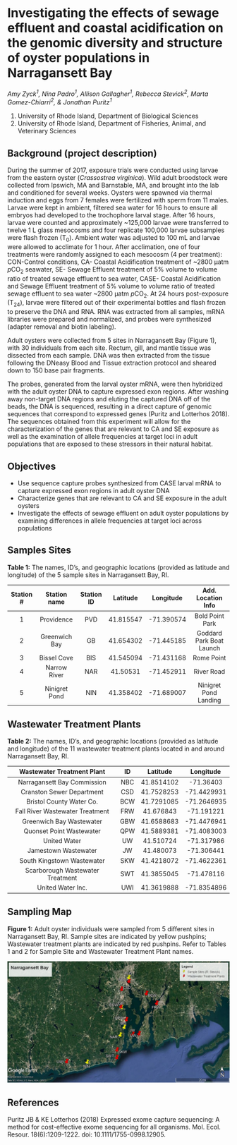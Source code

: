 # Investigating the effects of sewage effluent and coastal acidification on the genomic diversity and structure of oyster populations in Narragansett Bay
_Amy Zyck<sup>1</sup>, Nina Padro<sup>1</sup>, Allison Gallagher<sup>1</sup>, Rebecca Stevick<sup>2</sup>, Marta Gomez-Chiarri<sup>2</sup>, & Jonathan Puritz<sup>1</sup>_
1. University of Rhode Island, Department of Biological Sciences
2. University of Rhode Island, Department of Fisheries, Animal, and Veterinary Sciences

## Background (project description)

During the summer of 2017, exposure trials were conducted using larvae from the eastern oyster (*Crassostrea virginica*). Wild adult broodstock were collected from Ipswich, MA and Barnstable, MA, and brought into the lab and conditioned for several weeks. Oysters were spawned via thermal induction and eggs from 7 females were fertilized with sperm from 11 males. Larvae were kept in ambient, filtered sea water for 16 hours to ensure all embryos had developed to the trochophore larval stage. After 16 hours, larvae were counted and approximately ~125,000 larvae were transferred to twelve 1 L glass mesocosms and four replicate 100,000 larvae subsamples were flash frozen (T<sub>0</sub>). Ambient water was adjusted to 100 mL and larvae were allowed to acclimate for 1 hour. After acclimation, one of four treatments were randomly assigned to each mesocosm (4 per treatment): CON-Control conditions, CA- Coastal Acidification treatment of ~2800 µatm *p*CO<sub>2</sub> seawater, SE- Sewage Effluent treatment of 5% volume to volume ratio of treated sewage effluent to sea water, CASE- Coastal Acidification and Sewage Effluent treatment of 5% volume to volume ratio of treated sewage effluent to sea water ~2800 µatm *p*CO<sub>2</sub>. At 24 hours post-exposure (T<sub>24</sub>), larvae were filtered out of their experimental bottles and flash frozen to preserve the DNA and RNA. RNA was extracted from all samples, mRNA libraries were prepared and normalized, and probes were synthesized (adapter removal and biotin labeling).

Adult oysters were collected from 5 sites in Narragansett Bay (Figure 1), with 30 individuals from each site. Rectum, gill, and mantle tissue was dissected from each sample. DNA was then extracted from the tissue following the DNeasy Blood and Tissue extraction protocol and sheared down to 150 base pair fragments.

The probes, generated from the larval oyster mRNA, were then hybridized with the adult oyster DNA to capture expressed exon regions. After washing away non-target DNA regions and eluting the captured DNA off of the beads, the DNA is sequenced, resulting in a direct capture of genomic sequences that correspond to expressed genes (Puritz and Lotterhos 2018). The sequences obtained from this experiment will allow for the characterization of the genes that are relevant to CA and SE exposure as well as the examination of allele frequencies at target loci in adult populations that are exposed to these stressors in their natural habitat.

## Objectives
* Use sequence capture probes synthesized from CASE larval mRNA to capture expressed exon regions in adult oyster DNA
* Characterize genes that are relevant to CA and SE exposure in the adult oysters
* Investigate the effects of sewage effluent on adult oyster populations by examining differences in allele frequencies at target loci across populations

## Samples Sites
**Table 1:** The names, ID’s, and geographic locations (provided as latitude and longitude) of the 5 sample sites in Narragansett Bay, RI.

| Station # |  Station name | Station ID |  Latitude |  Longitude |     Add. Location Info   |
|:---------:|:-------------:|:----------:|:---------:|:----------:|:------------------------:|
|     1     |   Providence  |    PVD     | 41.815547 | -71.390574 |      Bold Point Park     |
|     2     | Greenwich Bay |     GB     | 41.654302 | -71.445185 | Goddard Park Boat Launch |
|     3     |  Bissel Cove  |    BIS     | 41.545094 | -71.431168 |         Rome Point       |
|     4     |  Narrow River |    NAR     | 41.50531  | -71.452911 |         River Road       |
|     5     | Ninigret Pond |    NIN     | 41.358402 | -71.689007 |   Ninigret Pond Landing  |

## Wastewater Treatment Plants
**Table 2:** The names, ID’s, and geographic locations (provided as latitude and longitude) of the 11 wastewater treatment plants located in and around Narragansett Bay, RI.

|    Wastewater Treatment Plant    |  ID |  Latitude  |  Longitude  |
|:--------------------------------:|:---:|:----------:|:-----------:|
|   Narragansett Bay Commission    | NBC | 41.8514102 |  -71.36403  |
|    Cranston Sewer Department     | CSD | 41.7528253 | -71.4429931 |
|     Bristol County Water Co.     | BCW | 41.7291085 | -71.2646935 |
| Fall River Wastewater Treatment  | FRW |  41.676843 |  -71.191221 |
|     Greenwich Bay Wastewater     | GBW | 41.6588683 | -71.4476941 |
|     Quonset Point Wastewater     | QPW | 41.5889381 | -71.4083003 |
|          United Water            |  UW |  41.510724 |  -71.317986 |
|       Jamestown Wastewater       |  JW |  41.480073 |  -71.306441 |
|    South Kingstown Wastewater    | SKW | 41.4218072 | -71.4622361 |
| Scarborough Wastewater Treatment | SWT | 41.3855045 |  -71.478116 |
|        United Water Inc.         | UWI | 41.3619888 | -71.8354896 |

## Sampling Map
**Figure 1:** Adult oyster individuals were sampled from 5 different sites in Narragansett Bay, RI. Sample sites are indicated by yellow pushpins; Wastewater treatment plants are indicated by red pushpins. Refer to Tables 1 and 2 for Sample Site and Wastewater Treatment Plant names.

![SampleMap](https://github.com/amyzyck/EecSeq_NB_EasternOyster/blob/master/Output/NB_SampledSites.jpg)


## References
Puritz JB & KE Lotterhos (2018) Expressed exome capture sequencing: A method for cost-effective
exome sequencing for all organisms. Mol. Ecol. Resour. 18(6):1209-1222.
doi: 10.1111/1755-0998.12905.
